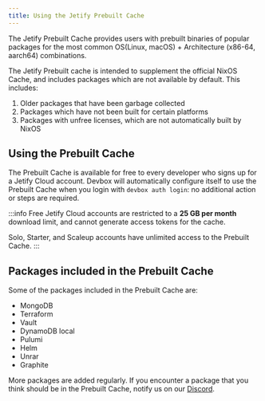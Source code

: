 ```yaml
---
title: Using the Jetify Prebuilt Cache
---
```


The Jetify Prebuilt Cache provides users with prebuilt binaries of popular packages for the most common OS(Linux, macOS) + Architecture (x86-64, aarch64) combinations. 

The Jetify Prebuilt cache is intended to supplement the official NixOS Cache, and includes packages which are not available by default. This includes: 

1. Older packages that have been garbage collected
2. Packages which have not been built for certain platforms
3. Packages with unfree licenses, which are not automatically built by NixOS

## Using the Prebuilt Cache

The Prebuilt Cache is available for free to every developer who signs up for a Jetify Cloud account. Devbox will automatically configure itself to use the Prebuilt Cache when you login with `devbox auth login`: no additional action or steps are required. 

:::info 
Free Jetify Cloud accounts are restricted to a **25 GB per month** download limit, and cannot generate access tokens for the cache. 

Solo, Starter, and Scaleup accounts have unlimited access to the Prebuilt Cache.
::: 

## Packages included in the Prebuilt Cache

Some of the packages included in the Prebuilt Cache are:

* MongoDB
* Terraform
* Vault
* DynamoDB local
* Pulumi
* Helm
* Unrar
* Graphite 

More packages are added regularly. If you encounter a package that you think should be in the Prebuilt Cache, notify us on our [Discord](https://discord.gg/jetify). 